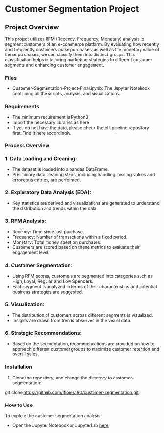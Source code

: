 # Customer Segmentation Project
## Project Overview

This project utilizes RFM (Recency, Frequency, Monetary) analysis to segment customers of an e-commerce platform. By evaluating how recently and frequently customers make purchases, as well as the monetary value of these purchases, we can classify them into distinct groups. This classification helps in tailoring marketing strategies to different customer segments and enhancing customer engagement.

### Files
- Customer-Segmentation-Project-Final.ipynb: The Jupyter Notebook containing all the scripts, analysis, and visualizations.

### Requirements
- The minimum requirement is Python3
- Import the necessary libraries as here
- If you do not have the data, please check the etl-pipeline repository first. Find it here accordingly.

### Process Overview
### 1. Data Loading and Cleaning:
- The dataset is loaded into a pandas DataFrame.
- Preliminary data cleaning steps, including handling missing values and erroneous entries, are performed.
### 2. Exploratory Data Analysis (EDA):
- Key statistics are derived and visualizations are generated to understand the distribution and trends within the data.
### 3. RFM Analysis:
- Recency: Time since last purchase.
- Frequency: Number of transactions within a fixed period.
- Monetary: Total money spent on purchases.
- Customers are scored based on these metrics to evaluate their engagement level.
### 4. Customer Segmentation:
- Using RFM scores, customers are segmented into categories such as High, Loyal, Regular and Low Spenders.
- Each segment is analyzed in terms of their characteristics and potential business strategies are suggested.
### 5. Visualization:
- The distribution of customers across different segments is visualized.
- Insights are drawn from trends observed in the visual data.
### 6. Strategic Recommendations:
- Based on the segmentation, recommendations are provided on how to approach different customer groups to maximize customer retention and overall sales.

### Installation
1.	Clone the repository, and change the directory to customer-segmentation:

git clone https://github.com/lflores180/customer-segmentation.git

### How to Use
To explore the customer segmentation analysis:
- Open the Jupyter Notebook or JupyterLab [here](notebook/Customer-Segmentation-Project-Final.ipynb)
